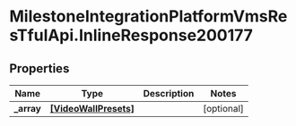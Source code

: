 # MilestoneIntegrationPlatformVmsResTfulApi.InlineResponse200177

## Properties
Name | Type | Description | Notes
------------ | ------------- | ------------- | -------------
**_array** | [**[VideoWallPresets]**](VideoWallPresets.md) |  | [optional] 

